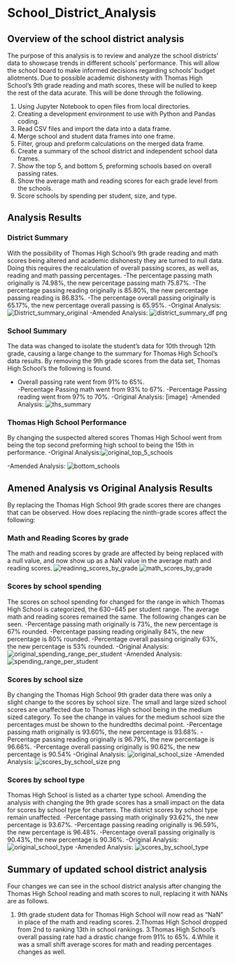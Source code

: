 # School_District_Analysis
## Overview of the school district analysis
The purpose of this analysis is to review and analyze the school districts’ data to showcase trends in different schools’ performance. This will allow the school board to make informed decisions regarding schools’ budget allotments. Due to possible academic dishonesty with Thomas High School’s 9th grade reading and math scores, these will be nulled to keep the rest of the data acurate. This will be done through the following.
1. Using Jupyter Notebook to open files from local directories.
2. Creating a development environment to use with Python and Pandas coding.
3. Read CSV files and import the data into a data frame.
4. Merge school and student data frames into one frame.
5. Filter, group and preform calculations on the merged data frame.
6. Create a summary of the school district and independent school data frames.
7. Show the top 5, and bottom 5, preforming schools based on overall passing rates.
8. Show the average math and reading scores for each grade level from the schools.
9. Score schools by spending per student, size, and type.


## Analysis Results 

### District Summary

With the possibility of Thomas High School’s 9th grade reading and math scores being altered and academic dishonesty they are turned to null data. Doing this requires the recalculation of overall passing scores, as well as, reading and math passing percentages.
-The percentage passing math originally is 74.98%, the new percentage passing math 75.87%.
-The percentage passing reading originally is 85.80%, the new percentage passing reading is 86.83%.
-The percentage overall passing originally is 65.17%, the new percentage overall passing is 65.95%.
-Original Analysis:
![District_summary_original](https://user-images.githubusercontent.com/103263248/172680111-ed10a129-1732-4695-82e5-2d12f00cbaf2.png)
-Amended Analysis:
![district_summary_df png](https://user-images.githubusercontent.com/103263248/172680061-23f45250-fe64-462a-abe2-e88aa58172b7.png)


### School Summary
The data was changed to isolate the student’s data for 10th through 12th grade, causing a large change to the summary for Thomas High School’s data results. By removing the 9th grade scores from the data set, Thomas High School’s the following is found.
- Overall passing rate went from 91% to 65%.  
-Percentage Passing math went from 93% to 67%.
-Percentage Passing reading went from 97% to 70%. 
-Original Analysis:
[image]
-Amended Analysis:
![ths_summary](https://user-images.githubusercontent.com/103263248/172680187-325b0c42-d3d1-4208-8d5e-c526653e22b3.png)


### Thomas High School Performance
By changing the suspected altered scores Thomas High School went from being the top second preforming high school to being the 15th in performance.
-Original Analysis:![original_top_5_schools](https://user-images.githubusercontent.com/103263248/172680272-1090d975-289e-4d05-8524-e5a24994a873.png)

-Amended Analysis: ![bottom_schools](https://user-images.githubusercontent.com/103263248/172680233-6c68c980-cbe2-42a4-8cc7-7e62abee6af0.png)


## Amened Analysis vs Original Analysis Results

By replacing the Thomas High School 9th grade scores there are changes that can be observed.
How does replacing the ninth-grade scores affect the following:
### Math and Reading Scores by grade
The math and reading scores by grade are affected by being replaced with a null value, and now show up as a NaN value in the average math and reading scores.
![readinng_scores_by_grade](https://user-images.githubusercontent.com/103263248/172680303-07661c42-68cb-46a6-afe4-2ea08ab948aa.png)
![math_scores_by_grade](https://user-images.githubusercontent.com/103263248/172680311-4e4e27f8-5ed1-427e-b13f-50d26bb09111.png)


### Scores by school spending
The scores on school spending for changed for the range in which Thomas High School is categorized, the $630-$645 per student range. The average math and reading scores remained the same. The following changes can be seen.
-Percentage passing math originally is 73%, the new percentage is 67% rounded.
-Percentage passing reading originally 84%, the new percentage is 80% rounded.
-Percentage overall passing originally 63%, the new percentage is 53% rounded.
-Original Analysis:
![original_spending_range_per_student](https://user-images.githubusercontent.com/103263248/172680416-8d53663f-46b3-4226-bd78-db3175b8b00e.png)
-Amended Analysis:
![spending_range_per_student](https://user-images.githubusercontent.com/103263248/172680343-b20cc8ae-8375-4f5b-be60-4620dccc58a4.png)



### Scores by school size
By changing the Thomas High School 9th grader data there was only a slight change to the scores by school size. The small and large sized school scores are unaffected due to Thomas High school being in the medium sized category. To see the change in values for the medium school size the percentages must be shown to the hundredths decimal point. 
-Percentage passing math originally is 93.60%, the new percentage is 93.68%.
-Percentage passing reading originally is 96.79%, the new percentage is 96.66%.
-Percentage overall passing originally is 90.62%, the new percentage is 90.54%
-Original Analysis:
![original_school_size](https://user-images.githubusercontent.com/103263248/172680461-c26eccea-f633-4e0d-a192-34c0fb37c0ef.png)
-Amended Analysis:
![scores_by_school_size png](https://user-images.githubusercontent.com/103263248/172680488-b5a721e3-a9a2-4297-a867-2b87a2a00576.png)

### Scores by school type
Thomas High School is listed as a charter type school. Amending the analysis with changing the 9th grade scores has a small impact on the data for scores by school type for charters. The district scores by school type remain unaffected.
-Percentage passing math originally 93.62%, the new percentage is 93.67%.
-Percentage passing reading originally is 96.59%, the new percentage is 96.48%.
-Percentage overall passing originally is 90.43%, the new percentage is 90.36%.
-Original Analysis:
![original_school_type](https://user-images.githubusercontent.com/103263248/172680572-1c979f14-5c95-495b-822d-436a06b042df.png)
-Amended Analysis:
![scores_by_school_type](https://user-images.githubusercontent.com/103263248/172680538-9897a65b-f2b6-41d9-a769-c09eac51d561.png)


## Summary of updated school district analysis
 Four changes we can see in the school district analysis after changing the Thomas High School reading and math scores to null, replacing it with NANs are as follows. 
1. 9th grade student data for Thomas High School will now read as “NaN” in place of the math and reading scores.
2.Thomas High School dropped from 2nd to ranking 13th in school rankings.
3.Thomas High School’s overall passing rate had a drastic change from 91% to 65%.
4.While it was a small shift average scores for math and reading percentages changes as well.

